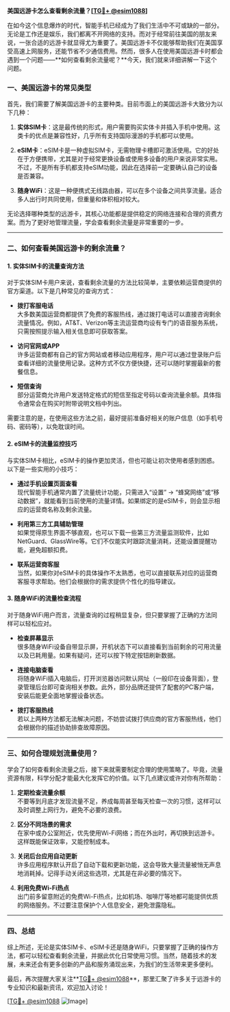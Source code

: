 **美国远游卡怎么查看剩余流量？[[TG💪+ @esim1088](https://t.me/s/esim1088)]**

在如今这个信息爆炸的时代，智能手机已经成为了我们生活中不可或缺的一部分。无论是工作还是娱乐，我们都离不开网络的支持。而对于经常前往美国的朋友来说，一张合适的远游卡就显得尤为重要了。美国远游卡不仅能够帮助我们在美国享受高速上网服务，还能节省不少通信费用。然而，很多人在使用美国远游卡时都会遇到一个问题——**如何查看剩余流量呢？**今天，我们就来详细讲解一下这个问题。

### 一、美国远游卡的常见类型

首先，我们需要了解美国远游卡的主要种类。目前市面上的美国远游卡大致分为以下几种：

1. **实体SIM卡**：这是最传统的形式，用户需要购买实体卡并插入手机中使用。这类卡的优点是兼容性好，几乎所有支持国际漫游的手机都可以使用。
   
2. **eSIM卡**：eSIM卡是一种虚拟SIM卡，无需物理卡槽即可激活使用。它的好处在于方便携带，尤其是对于经常更换设备或使用多设备的用户来说非常实用。不过，不是所有手机都支持eSIM功能，因此在选择前一定要确认自己的设备是否兼容。

3. **随身WiFi**：这是一种便携式无线路由器，可以在多个设备之间共享流量。适合多人出行时共同使用，但重量和体积相对较大。

无论选择哪种类型的远游卡，其核心功能都是提供稳定的网络连接和合理的资费方案。而为了更好地管理流量，学会查看剩余流量是非常重要的一步。

---

### 二、如何查看美国远游卡的剩余流量？

#### 1. 实体SIM卡的流量查询方法

对于实体SIM卡用户来说，查看剩余流量的方法比较简单，主要依赖运营商提供的官方渠道。以下是几种常见的查询方式：

- **拨打客服电话**  
  大多数美国运营商都提供了免费的客服热线，通过拨打电话可以直接咨询剩余流量情况。例如，AT&T、Verizon等主流运营商均设有专门的语音服务系统，只需按照提示输入相关信息即可获取答案。

- **访问官网或APP**  
  许多运营商都有自己的官方网站或者移动应用程序，用户可以通过登录账户后查看详细的流量使用记录。这种方式不仅方便快捷，还可以随时掌握最新的套餐信息。

- **短信查询**  
  部分运营商允许用户发送特定格式的短信至指定号码以查询流量余额。具体指令通常会在购买时附带说明文档中列出。

需要注意的是，在使用这些方法之前，最好提前准备好相关的账户信息（如手机号码、密码等），以免耽误时间。

#### 2. eSIM卡的流量监控技巧

与实体SIM卡相比，eSIM卡的操作更加灵活，但也可能让初次使用者感到困惑。以下是一些实用的小技巧：

- **通过手机设置页面查看**  
  现代智能手机通常内置了流量统计功能，只需进入“设置” -> “蜂窝网络”或“移动数据”，就能看到当前使用的流量详情。如果绑定的是eSIM卡，则会显示相应的运营商名称及剩余流量。

- **利用第三方工具辅助管理**  
  如果觉得原生界面不够直观，也可以下载一些第三方流量监测软件，比如NetGuard、GlassWire等。它们不仅能实时跟踪流量消耗，还能设置提醒功能，避免超额扣费。

- **联系运营商客服**  
  当然，如果你对eSIM卡的具体操作不太熟悉，也可以直接联系对应的运营商客服寻求帮助。他们会根据你的需求提供个性化的指导建议。

#### 3. 随身WiFi的流量检查流程

对于随身WiFi用户而言，流量查询的过程稍显复杂，但只要掌握了正确的方法同样可以轻松应对。

- **检查屏幕显示**  
  很多随身WiFi设备自带显示屏，开机状态下可以直接看到当前剩余的可用流量以及已耗用量。如果有疑问，还可以按下特定按钮刷新数据。

- **连接电脑查看**  
  将随身WiFi插入电脑后，打开浏览器访问默认网址（一般印在设备背面），登录管理后台即可查询相关参数。此外，部分品牌还提供了配套的PC客户端，安装后能更全面地掌握设备状态。

- **拨打客服热线**  
  若以上两种方法都无法解决问题，不妨尝试拨打供应商的官方客服热线，他们会根据你的描述协助排查故障原因。

---

### 三、如何合理规划流量使用？

学会了如何查看剩余流量之后，接下来就需要制定合理的使用策略了。毕竟，流量资源有限，科学分配才能最大化发挥它的价值。以下几点建议或许对你有所帮助：

1. **定期检查流量余额**  
   不要等到月底才发现流量不足，养成每周甚至每天检查一次的习惯，这样可以及时调整上网行为，避免不必要的浪费。

2. **区分不同场景的需求**  
   在家中或办公室附近，优先使用Wi-Fi网络；而在外出时，再切换到远游卡。这样既能保证效率，又能控制成本。

3. **关闭后台应用自动更新**  
   许多应用程序默认开启了自动下载和更新功能，这会导致大量流量被悄无声息地消耗掉。记得手动关闭这些选项，尤其是在非必要的情况下。

4. **利用免费Wi-Fi热点**  
   出门前多留意附近的免费Wi-Fi热点，比如机场、咖啡厅等地都可能提供优质的网络服务。不过要注意保护个人信息安全，避免泄露隐私。

---

### 四、总结

综上所述，无论是实体SIM卡、eSIM卡还是随身WiFi，只要掌握了正确的操作方法，都可以轻松查看剩余流量，并据此优化日常使用习惯。当然，随着技术的发展，未来还会有更多创新的产品和服务涌现出来，为我们的生活带来更多便利。

最后，再次提醒大家关注**[TG💪+ @esim1088](https://t.me/s/esim1088)**，那里汇聚了许多关于远游卡的专业知识和最新资讯，欢迎加入讨论！  

[[TG💪+ @esim1088](https://t.me/s/esim1088) ![Image](https://i.postimg.cc/4NQfJmqS/Snipaste-2025-05-13-00-14-12.png)]